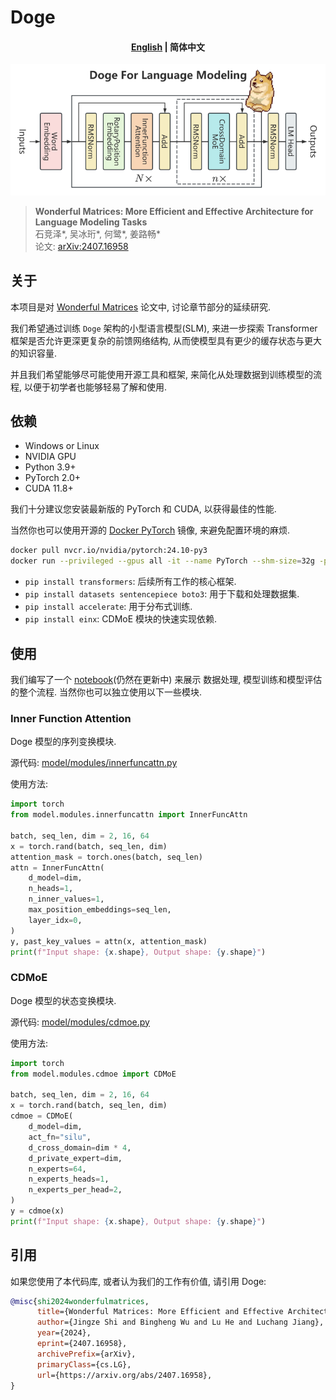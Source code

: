 # Doge

<h4 align="center">
<p>

[English](./README.md) | 简体中文

</p>
</h4>

![Doge](./assets/doge_architecture.png)
> **Wonderful Matrices: More Efficient and Effective Architecture for Language Modeling Tasks**\
> 石竞泽*, 吴冰珩*, 何鹭*, 姜路畅*\
> 论文: [arXiv:2407.16958](https://arxiv.org/abs/2407.16958)

## 关于

本项目是对 [Wonderful Matrices](https://arxiv.org/abs/2407.16958) 论文中, 讨论章节部分的延续研究.

我们希望通过训练 `Doge` 架构的小型语言模型(SLM), 来进一步探索 Transformer 框架是否允许更深更复杂的前馈网络结构, 从而使模型具有更少的缓存状态与更大的知识容量.

并且我们希望能够尽可能使用开源工具和框架, 来简化从处理数据到训练模型的流程, 以便于初学者也能够轻易了解和使用.


## 依赖

- Windows or Linux
- NVIDIA GPU
- Python 3.9+
- PyTorch 2.0+
- CUDA 11.8+

我们十分建议您安装最新版的 PyTorch 和 CUDA, 以获得最佳的性能.

当然你也可以使用开源的 [Docker PyTorch](https://catalog.ngc.nvidia.com/orgs/nvidia/containers/pytorch) 镜像, 来避免配置环境的麻烦.

```bash
docker pull nvcr.io/nvidia/pytorch:24.10-py3
docker run --privileged --gpus all -it --name PyTorch --shm-size=32g -p 8888:8888 -p 6006:6006 --ulimit memlock=-1 --ulimit stack=67108864 -v <你的代码路径>:/workspace -v <你的数据集路径>:/workspace/Doge/datasets nvcr.io/nvidia/pytorch:24.10-py3
```

- `pip install transformers`: 后续所有工作的核心框架.
- `pip install datasets sentencepiece boto3`: 用于下载和处理数据集.
- `pip install accelerate`: 用于分布式训练.
- `pip install einx`: CDMoE 模块的快速实现依赖.


## 使用

我们编写了一个 [notebook](./notebook.ipynb)(仍然在更新中) 来展示 数据处理, 模型训练和模型评估的整个流程. 当然你也可以独立使用以下一些模块.

### Inner Function Attention

Doge 模型的序列变换模块.

源代码: [model/modules/innerfuncattn.py](./model/modules/innerfuncattn.py)

使用方法:

```python
import torch
from model.modules.innerfuncattn import InnerFuncAttn

batch, seq_len, dim = 2, 16, 64
x = torch.rand(batch, seq_len, dim)
attention_mask = torch.ones(batch, seq_len)
attn = InnerFuncAttn(
    d_model=dim,
    n_heads=1,
    n_inner_values=1,
    max_position_embeddings=seq_len,
    layer_idx=0,
)
y, past_key_values = attn(x, attention_mask)
print(f"Input shape: {x.shape}, Output shape: {y.shape}")
```

### CDMoE

Doge 模型的状态变换模块.

源代码: [model/modules/cdmoe.py](./model/modules/cdmoe.py)

使用方法:

```python
import torch
from model.modules.cdmoe import CDMoE

batch, seq_len, dim = 2, 16, 64
x = torch.rand(batch, seq_len, dim)
cdmoe = CDMoE(
    d_model=dim,
    act_fn="silu",
    d_cross_domain=dim * 4,
    d_private_expert=dim,
    n_experts=64,
    n_experts_heads=1,
    n_experts_per_head=2,
)
y = cdmoe(x)
print(f"Input shape: {x.shape}, Output shape: {y.shape}")
```


## 引用

如果您使用了本代码库, 或者认为我们的工作有价值, 请引用 Doge:

```bibtex
@misc{shi2024wonderfulmatrices,
      title={Wonderful Matrices: More Efficient and Effective Architecture for Language Modeling Tasks}, 
      author={Jingze Shi and Bingheng Wu and Lu He and Luchang Jiang},
      year={2024},
      eprint={2407.16958},
      archivePrefix={arXiv},
      primaryClass={cs.LG},
      url={https://arxiv.org/abs/2407.16958}, 
}
```